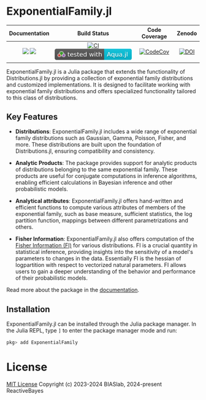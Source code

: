 # ExponentialFamily.jl

| **Documentation**                                                         | **Build Status**                                       | **Code Coverage**                       | **Zenodo**                                                                             | 
|:-------------------------------------------------------------------------:|:------------------------------------------------------:|:---------------------------------------:|:--------------------------------------------------------------------------------------:|
| [![][docs-stable-img]][docs-stable-url] [![][docs-dev-img]][docs-dev-url] | [![CI][ci-img]][ci-url] [![Aqua][aqua-img]][aqua-url]  | [![CodeCov][codecov-img]][codecov-url]  |[![DOI](https://zenodo.org/badge/501995296.svg)](https://doi.org/10.5281/zenodo.15101588)|

[ci-img]: https://github.com/reactivebayes/ExponentialFamily.jl/actions/workflows/CI.yml/badge.svg?branch=main
[ci-url]: https://github.com/reactivebayes/ExponentialFamily.jl/actions

[docs-dev-img]: https://img.shields.io/badge/docs-dev-blue.svg
[docs-dev-url]: https://reactivebayes.github.io/ExponentialFamily.jl/dev

[codecov-img]: https://codecov.io/gh/reactivebayes/ExponentialFamily.jl/branch/main/graph/badge.svg
[codecov-url]: https://codecov.io/gh/reactivebayes/ExponentialFamily.jl?branch=main

[docs-stable-img]: https://img.shields.io/badge/docs-stable-blue.svg
[docs-stable-url]: https://reactivebayes.github.io/ExponentialFamily.jl/stable

[aqua-img]: https://raw.githubusercontent.com/JuliaTesting/Aqua.jl/master/badge.svg
[aqua-url]: https://github.com/JuliaTesting/Aqua.jl

ExponentialFamily.jl is a Julia package that extends the functionality of Distributions.jl by providing a collection of exponential family distributions and customized implementations. It is designed to facilitate working with exponential family distributions and offers specialized functionality tailored to this class of distributions.


## Key Features

- **Distributions**: ExponentialFamily.jl includes a wide range of exponential family distributions such as Gaussian, Gamma, Poisson, Fisher, and more. These distributions are built upon the foundation of Distributions.jl, ensuring compatibility and consistency.

- **Analytic Products**: The package provides support for analytic products of distributions belonging to the same exponential family. These products are useful for conjugate computations in inference algorithms, enabling efficient calculations in Bayesian inference and other probabilistic models.

- **Analytical attributes**: ExponentialFamily.jl offers hand-written and efficient functions to compute various attributes of members of the exponential family, such as base measure, sufficient statistics, the log partition function, mappings between different parametrizations and others.

- **Fisher Information**: ExponentialFamily.jl also offers computation of the [Fisher Information (FI)](https://en.wikipedia.org/wiki/Fisher_information) for various distributions. FI is a crucial quantity in statistical inference, providing insights into the sensitivity of a model's parameters to changes in the data. Essentially FI is the hessian of logpartition with respect to vectorized natural parameters. FI allows users to gain a deeper understanding of the behavior and performance of their probabilistic models.

Read more about the package in the [documentation](https://reactivebayes.github.io/ExponentialFamily.jl/stable/).

## Installation
ExponentialFamily.jl can be installed through the Julia package manager. In the Julia REPL, type `]` to enter the package manager mode and run:
```julia
pkg> add ExponentialFamily
```

# License

[MIT License](LICENSE) Copyright (c) 2023-2024 BIASlab, 2024-present ReactiveBayes

